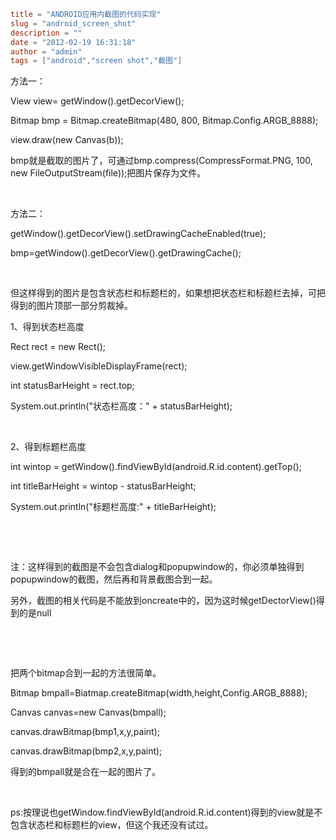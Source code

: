 ```toml
title = "ANDROID应用内截图的代码实现"
slug = "android_screen_shot"
description = ""
date = "2012-02-19 16:31:18"
author = "admin"
tags = ["android","screen shot","截图"]
```

方法一：

View view= getWindow().getDecorView();

Bitmap bmp = Bitmap.createBitmap(480, 800, Bitmap.Config.ARGB_8888);

view.draw(new Canvas(b));

bmp就是截取的图片了，可通过bmp.compress(CompressFormat.PNG, 100, new FileOutputStream(file));把图片保存为文件。

&nbsp;

方法二：

getWindow().getDecorView().setDrawingCacheEnabled(true);

bmp=getWindow().getDecorView().getDrawingCache();

&nbsp;

但这样得到的图片是包含状态栏和标题栏的，如果想把状态栏和标题栏去掉，可把得到的图片顶部一部分剪裁掉。

1、得到状态栏高度

Rect rect = new Rect();

view.getWindowVisibleDisplayFrame(rect);

int statusBarHeight = rect.top;

System.out.println("状态栏高度：" + statusBarHeight);

&nbsp;

2、得到标题栏高度

int wintop = getWindow().findViewById(android.R.id.content).getTop();

int titleBarHeight = wintop - statusBarHeight;

System.out.println("标题栏高度:" + titleBarHeight);

&nbsp;

&nbsp;

注：这样得到的截图是不会包含dialog和popupwindow的，你必须单独得到popupwindow的截图，然后再和背景截图合到一起。

另外，截图的相关代码是不能放到oncreate中的，因为这时候getDectorView()得到的是null

&nbsp;

&nbsp;

把两个bitmap合到一起的方法很简单。

Bitmap bmpall=Biatmap.createBitmap(width,height,Config.ARGB_8888);

Canvas canvas=new Canvas(bmpall);

canvas.drawBitmap(bmp1,x,y,paint);

canvas.drawBitmap(bmp2,x,y,paint);

得到的bmpall就是合在一起的图片了。

&nbsp;

ps:按理说也getWindow.findViewById(android.R.id.content)得到的view就是不包含状态栏和标题栏的view，但这个我还没有试过。
